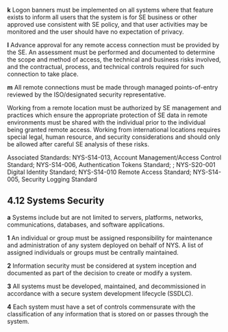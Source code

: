 **k** Logon banners must be implemented on all systems where that feature exists to inform all users that the system is for SE business or other approved use consistent with SE policy, and that user activities may be monitored and the user should have no expectation of privacy.

**l** Advance approval for any remote access connection must be provided by the SE. An assessment must be performed and documented to determine the scope and method of access, the technical and business risks involved, and the contractual, process, and technical controls required for such connection to take place.

**m** All remote connections must be made through managed points-of-entry reviewed by the ISO/designated security representative.

Working from a remote location must be authorized by SE management and practices which ensure the appropriate protection of SE data in remote environments must be shared with the individual prior to the individual being granted remote access. Working from international locations requires special legal, human resource, and security considerations and should only be allowed after careful SE analysis of these risks.

Associated Standards: NYS-S14-013, Account Management/Access Control Standard; NYS-S14-006, Authentication Tokens Standard; ; NYS-S20-001 Digital Identity Standard; NYS-S14-010 Remote Access Standard; NYS-S14-005, Security Logging Standard

## **4.12 Systems Security**

**a** Systems include but are not limited to servers, platforms, networks, communications, databases, and software applications.

**1** An individual or group must be assigned responsibility for maintenance and administration of any system deployed on behalf of NYS. A list of assigned individuals or groups must be centrally maintained.

**2** Information security must be considered at system inception and documented as part of the decision to create or modify a system.

**3** All systems must be developed, maintained, and decommissioned in accordance with a secure system development lifecycle (SSDLC).

**4** Each system must have a set of controls commensurate with the classification of any information that is stored on or passes through the system.